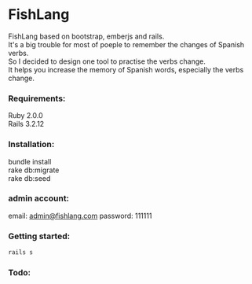 FishLang
===================================  

FishLang based on bootstrap, emberjs and rails. <br />
It's a big trouble for most of poeple to remember the changes of Spanish verbs. <br />
So I decided to design one tool to practise the verbs change. <br />
It helps you increase the memory of Spanish words, especially the verbs change. <br />

### Requirements:    

Ruby 2.0.0 <br />
Rails 3.2.12 <br/>

### Installation:

bundle install <br />
rake db:migrate <br />
rake db:seed <br />

### admin account:
email: admin@fishlang.com
password: 111111


### Getting started:

```ruby
rails s
```


### Todo:    


